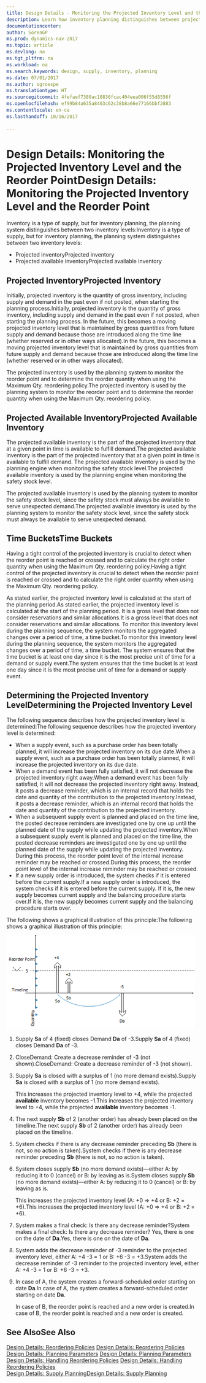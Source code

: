 ```yaml
---
title: Design Details - Monitoring the Projected Inventory Level and the Reorder Point
description: Learn how inventory planning distinguishes between projected inventory and projected available inventory levels.
documentationcenter: 
author: SorenGP
ms.prod: dynamics-nav-2017
ms.topic: article
ms.devlang: na
ms.tgt_pltfrm: na
ms.workload: na
ms.search.keywords: design, supply, inventory, planning
ms.date: 07/01/2017
ms.author: sgroespe
ms.translationtype: HT
ms.sourcegitcommit: 4fefaef7380ac10836fcac404eea006f55d8556f
ms.openlocfilehash: ef99b84a635a8403c62c38b8a66e77166bbf2883
ms.contentlocale: en-ca
ms.lasthandoff: 10/16/2017

---
```

# <a name="design-details-monitoring-the-projected-inventory-level-and-the-reorder-point"></a><span data-ttu-id="fbfac-103">Design Details: Monitoring the Projected Inventory Level and the Reorder Point</span><span class="sxs-lookup"><span data-stu-id="fbfac-103">Design Details: Monitoring the Projected Inventory Level and the Reorder Point</span></span>
<span data-ttu-id="fbfac-104">Inventory is a type of supply, but for inventory planning, the planning system distinguishes between two inventory levels:</span><span class="sxs-lookup"><span data-stu-id="fbfac-104">Inventory is a type of supply, but for inventory planning, the planning system distinguishes between two inventory levels:</span></span>  

* <span data-ttu-id="fbfac-105">Projected inventory</span><span class="sxs-lookup"><span data-stu-id="fbfac-105">Projected inventory</span></span>  
* <span data-ttu-id="fbfac-106">Projected available inventory</span><span class="sxs-lookup"><span data-stu-id="fbfac-106">Projected available inventory</span></span>  

## <a name="projected-inventory"></a><span data-ttu-id="fbfac-107">Projected Inventory</span><span class="sxs-lookup"><span data-stu-id="fbfac-107">Projected Inventory</span></span>  
<span data-ttu-id="fbfac-108">Initially, projected inventory is the quantity of gross inventory, including supply and demand in the past even if not posted, when starting the planning process.</span><span class="sxs-lookup"><span data-stu-id="fbfac-108">Initially, projected inventory is the quantity of gross inventory, including supply and demand in the past even if not posted, when starting the planning process.</span></span> <span data-ttu-id="fbfac-109">In the future, this becomes a moving projected inventory level that is maintained by gross quantities from future supply and demand because those are introduced along the time line (whether reserved or in other ways allocated).</span><span class="sxs-lookup"><span data-stu-id="fbfac-109">In the future, this becomes a moving projected inventory level that is maintained by gross quantities from future supply and demand because those are introduced along the time line (whether reserved or in other ways allocated).</span></span>  

<span data-ttu-id="fbfac-110">The projected inventory is used by the planning system to monitor the reorder point and to determine the reorder quantity when using the Maximum Qty. reordering policy.</span><span class="sxs-lookup"><span data-stu-id="fbfac-110">The projected inventory is used by the planning system to monitor the reorder point and to determine the reorder quantity when using the Maximum Qty. reordering policy.</span></span>  

## <a name="projected-available-inventory"></a><span data-ttu-id="fbfac-111">Projected Available Inventory</span><span class="sxs-lookup"><span data-stu-id="fbfac-111">Projected Available Inventory</span></span>  
<span data-ttu-id="fbfac-112">The projected available inventory is the part of the projected inventory that at a given point in time is available to fulfill demand.</span><span class="sxs-lookup"><span data-stu-id="fbfac-112">The projected available inventory is the part of the projected inventory that at a given point in time is available to fulfill demand.</span></span> <span data-ttu-id="fbfac-113">The projected available inventory is used by the planning engine when monitoring the safety stock level.</span><span class="sxs-lookup"><span data-stu-id="fbfac-113">The projected available inventory is used by the planning engine when monitoring the safety stock level.</span></span>  

<span data-ttu-id="fbfac-114">The projected available inventory is used by the planning system to monitor the safety stock level, since the safety stock must always be available to serve unexpected demand.</span><span class="sxs-lookup"><span data-stu-id="fbfac-114">The projected available inventory is used by the planning system to monitor the safety stock level, since the safety stock must always be available to serve unexpected demand.</span></span>  

## <a name="time-buckets"></a><span data-ttu-id="fbfac-115">Time Buckets</span><span class="sxs-lookup"><span data-stu-id="fbfac-115">Time Buckets</span></span>  
<span data-ttu-id="fbfac-116">Having a tight control of the projected inventory is crucial to detect when the reorder point is reached or crossed and to calculate the right order quantity when using the Maximum Qty. reordering policy.</span><span class="sxs-lookup"><span data-stu-id="fbfac-116">Having a tight control of the projected inventory is crucial to detect when the reorder point is reached or crossed and to calculate the right order quantity when using the Maximum Qty. reordering policy.</span></span>  

<span data-ttu-id="fbfac-117">As stated earlier, the projected inventory level is calculated at the start of the planning period.</span><span class="sxs-lookup"><span data-stu-id="fbfac-117">As stated earlier, the projected inventory level is calculated at the start of the planning period.</span></span> <span data-ttu-id="fbfac-118">It is a gross level that does not consider reservations and similar allocations.</span><span class="sxs-lookup"><span data-stu-id="fbfac-118">It is a gross level that does not consider reservations and similar allocations.</span></span> <span data-ttu-id="fbfac-119">To monitor this inventory level during the planning sequence, the system monitors the aggregated changes over a period of time, a time bucket.</span><span class="sxs-lookup"><span data-stu-id="fbfac-119">To monitor this inventory level during the planning sequence, the system monitors the aggregated changes over a period of time, a time bucket.</span></span> <span data-ttu-id="fbfac-120">The system ensures that the time bucket is at least one day since it is the most precise unit of time for a demand or supply event.</span><span class="sxs-lookup"><span data-stu-id="fbfac-120">The system ensures that the time bucket is at least one day since it is the most precise unit of time for a demand or supply event.</span></span>  

## <a name="determining-the-projected-inventory-level"></a><span data-ttu-id="fbfac-121">Determining the Projected Inventory Level</span><span class="sxs-lookup"><span data-stu-id="fbfac-121">Determining the Projected Inventory Level</span></span>  
<span data-ttu-id="fbfac-122">The following sequence describes how the projected inventory level is determined:</span><span class="sxs-lookup"><span data-stu-id="fbfac-122">The following sequence describes how the projected inventory level is determined:</span></span>  

* <span data-ttu-id="fbfac-123">When a supply event, such as a purchase order has been totally planned, it will increase the projected inventory on its due date.</span><span class="sxs-lookup"><span data-stu-id="fbfac-123">When a supply event, such as a purchase order has been totally planned, it will increase the projected inventory on its due date.</span></span>  
* <span data-ttu-id="fbfac-124">When a demand event has been fully satisfied, it will not decrease the projected inventory right away.</span><span class="sxs-lookup"><span data-stu-id="fbfac-124">When a demand event has been fully satisfied, it will not decrease the projected inventory right away.</span></span> <span data-ttu-id="fbfac-125">Instead, it posts a decrease reminder, which is an internal record that holds the date and quantity of the contribution to the projected inventory.</span><span class="sxs-lookup"><span data-stu-id="fbfac-125">Instead, it posts a decrease reminder, which is an internal record that holds the date and quantity of the contribution to the projected inventory.</span></span>  
* <span data-ttu-id="fbfac-126">When a subsequent supply event is planned and placed on the time line, the posted decrease reminders are investigated one by one up until the planned date of the supply while updating the projected inventory.</span><span class="sxs-lookup"><span data-stu-id="fbfac-126">When a subsequent supply event is planned and placed on the time line, the posted decrease reminders are investigated one by one up until the planned date of the supply while updating the projected inventory.</span></span> <span data-ttu-id="fbfac-127">During this process, the reorder point level of the internal increase reminder may be reached or crossed.</span><span class="sxs-lookup"><span data-stu-id="fbfac-127">During this process, the reorder point level of the internal increase reminder may be reached or crossed.</span></span>  
* <span data-ttu-id="fbfac-128">If a new supply order is introduced, the system checks if it is entered before the current supply.</span><span class="sxs-lookup"><span data-stu-id="fbfac-128">If a new supply order is introduced, the system checks if it is entered before the current supply.</span></span> <span data-ttu-id="fbfac-129">If it is, the new supply becomes current supply and the balancing procedure starts over.</span><span class="sxs-lookup"><span data-stu-id="fbfac-129">If it is, the new supply becomes current supply and the balancing procedure starts over.</span></span>  

<span data-ttu-id="fbfac-130">The following shows a graphical illustration of this principle:</span><span class="sxs-lookup"><span data-stu-id="fbfac-130">The following shows a graphical illustration of this principle:</span></span>  

![](media/nav_app_supply_planning_2_projected_inventory.png "NAV_APP_supply_planning_2_projected_inventory")  

1. <span data-ttu-id="fbfac-131">Supply **Sa** of 4 (fixed) closes Demand **Da** of -3.</span><span class="sxs-lookup"><span data-stu-id="fbfac-131">Supply **Sa** of 4 (fixed) closes Demand **Da** of -3.</span></span>  
2. <span data-ttu-id="fbfac-132">CloseDemand: Create a decrease reminder of -3 (not shown).</span><span class="sxs-lookup"><span data-stu-id="fbfac-132">CloseDemand: Create a decrease reminder of -3 (not shown).</span></span>  
3. <span data-ttu-id="fbfac-133">Supply **Sa** is closed with a surplus of 1 (no more demand exists).</span><span class="sxs-lookup"><span data-stu-id="fbfac-133">Supply **Sa** is closed with a surplus of 1 (no more demand exists).</span></span>  

     <span data-ttu-id="fbfac-134">This increases the projected inventory level to +4, while the projected **available** inventory becomes -1.</span><span class="sxs-lookup"><span data-stu-id="fbfac-134">This increases the projected inventory level to +4, while the projected **available** inventory becomes -1.</span></span>  

4. <span data-ttu-id="fbfac-135">The next supply **Sb** of 2 (another order) has already been placed on the timeline.</span><span class="sxs-lookup"><span data-stu-id="fbfac-135">The next supply **Sb** of 2 (another order) has already been placed on the timeline.</span></span>  
5. <span data-ttu-id="fbfac-136">System checks if there is any decrease reminder preceding **Sb** (there is not, so no action is taken).</span><span class="sxs-lookup"><span data-stu-id="fbfac-136">System checks if there is any decrease reminder preceding **Sb** (there is not, so no action is taken).</span></span>  
6. <span data-ttu-id="fbfac-137">System closes supply **Sb** (no more demand exists)—either A: by reducing it to 0 (cancel) or B: by leaving as is.</span><span class="sxs-lookup"><span data-stu-id="fbfac-137">System closes supply **Sb** (no more demand exists)—either A: by reducing it to 0 (cancel) or B: by leaving as is.</span></span>  

     <span data-ttu-id="fbfac-138">This increases the projected inventory level (A: +0 => +4 or B: +2 = +6).</span><span class="sxs-lookup"><span data-stu-id="fbfac-138">This increases the projected inventory level (A: +0 => +4 or B: +2 = +6).</span></span>  

7. <span data-ttu-id="fbfac-139">System makes a final check: Is there any decrease reminder?</span><span class="sxs-lookup"><span data-stu-id="fbfac-139">System makes a final check: Is there any decrease reminder?</span></span> <span data-ttu-id="fbfac-140">Yes, there is one on the date of **Da**.</span><span class="sxs-lookup"><span data-stu-id="fbfac-140">Yes, there is one on the date of **Da**.</span></span>  
8. <span data-ttu-id="fbfac-141">System adds the decrease reminder of -3 reminder to the projected inventory level, either A: +4 -3 = 1 or B: +6 -3 = +3.</span><span class="sxs-lookup"><span data-stu-id="fbfac-141">System adds the decrease reminder of -3 reminder to the projected inventory level, either A: +4 -3 = 1 or B: +6 -3 = +3.</span></span>  
9. <span data-ttu-id="fbfac-142">In case of A, the system creates a forward-scheduled order starting on date **Da**.</span><span class="sxs-lookup"><span data-stu-id="fbfac-142">In case of A, the system creates a forward-scheduled order starting on date **Da**.</span></span>  

     <span data-ttu-id="fbfac-143">In case of B, the reorder point is reached and a new order is created.</span><span class="sxs-lookup"><span data-stu-id="fbfac-143">In case of B, the reorder point is reached and a new order is created.</span></span>  

## <a name="see-also"></a><span data-ttu-id="fbfac-144">See Also</span><span class="sxs-lookup"><span data-stu-id="fbfac-144">See Also</span></span>  
<span data-ttu-id="fbfac-145">[Design Details: Reordering Policies](design-details-reordering-policies.md) </span><span class="sxs-lookup"><span data-stu-id="fbfac-145">[Design Details: Reordering Policies](design-details-reordering-policies.md) </span></span>  
<span data-ttu-id="fbfac-146">[Design Details: Planning Parameters](design-details-planning-parameters.md) </span><span class="sxs-lookup"><span data-stu-id="fbfac-146">[Design Details: Planning Parameters](design-details-planning-parameters.md) </span></span>  
<span data-ttu-id="fbfac-147">[Design Details: Handling Reordering Policies](design-details-handling-reordering-policies.md) </span><span class="sxs-lookup"><span data-stu-id="fbfac-147">[Design Details: Handling Reordering Policies](design-details-handling-reordering-policies.md) </span></span>  
[<span data-ttu-id="fbfac-148">Design Details: Supply Planning</span><span class="sxs-lookup"><span data-stu-id="fbfac-148">Design Details: Supply Planning</span></span>](design-details-supply-planning.md)

